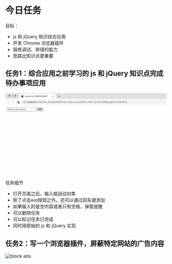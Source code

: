 # 今日任务

目标：
- js 和 jQuery 知识综合应用
- 开发 Chrome 浏览器插件
- 锻炼调试、排错的能力
- 思路比知识点更重要

## 任务1：综合应用之前学习的 js 和 jQuery 知识点完成待办事项应用
![todo list](todo-list.gif)

任务细节
- 打开页面之后，输入框自动对焦
- 除了点击`Add`按钮之外，还可以通过回车键添加
- 如果输入的是空内容或者只有空格，弹窗提醒
- 可以删除任务
- 可以标记任务已完成
- 同时用原始的 js 和 jQuery 实现

## 任务2：写一个浏览器插件，屏蔽特定网站的广告内容
![block ads](block-ads.gif)
